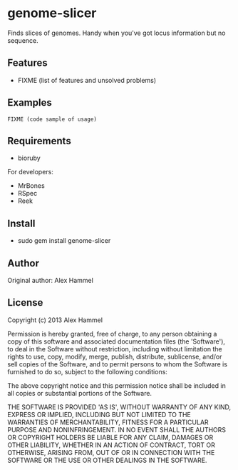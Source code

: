 genome-slicer
===========

Finds slices of genomes. Handy when you've got locus information but no sequence.

Features
--------

* FIXME (list of features and unsolved problems)

Examples
--------

    FIXME (code sample of usage)

Requirements
------------

* bioruby

For developers:
* MrBones
* RSpec
* Reek


Install
-------

* sudo gem install genome-slicer

Author
------

Original author: Alex Hammel

License
-------

Copyright (c) 2013 Alex Hammel

Permission is hereby granted, free of charge, to any person obtaining
a copy of this software and associated documentation files (the
'Software'), to deal in the Software without restriction, including
without limitation the rights to use, copy, modify, merge, publish,
distribute, sublicense, and/or sell copies of the Software, and to
permit persons to whom the Software is furnished to do so, subject to
the following conditions:

The above copyright notice and this permission notice shall be
included in all copies or substantial portions of the Software.

THE SOFTWARE IS PROVIDED 'AS IS', WITHOUT WARRANTY OF ANY KIND,
EXPRESS OR IMPLIED, INCLUDING BUT NOT LIMITED TO THE WARRANTIES OF
MERCHANTABILITY, FITNESS FOR A PARTICULAR PURPOSE AND NONINFRINGEMENT.
IN NO EVENT SHALL THE AUTHORS OR COPYRIGHT HOLDERS BE LIABLE FOR ANY
CLAIM, DAMAGES OR OTHER LIABILITY, WHETHER IN AN ACTION OF CONTRACT,
TORT OR OTHERWISE, ARISING FROM, OUT OF OR IN CONNECTION WITH THE
SOFTWARE OR THE USE OR OTHER DEALINGS IN THE SOFTWARE.
